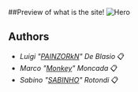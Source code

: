 ##Preview of what is the site!
![Hero](https://user-images.githubusercontent.com/96201411/178167497-16067f38-d67d-46e4-9e9b-7dfef0500ce0.png)
## Authors 

* *Luigi "[PAINZORkN](https://github.com/PAINZORkN)" De Blasio* 📋 <br>
* *Marco "[Monkey](https://github.com/MarkupMonkey)" Moncada* 📋 <br>
* *Sabino "[SABINHO](https://github.com/SabinoRotondi)" Rotondi* 📋 <br>

